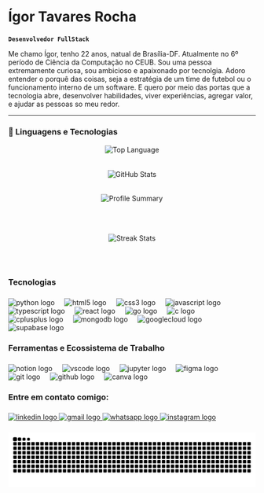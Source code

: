 #  Ígor Tavares Rocha

**`Desenvolvedor FullStack`**

Me chamo Ígor, tenho 22 anos, natual de Brasília-DF. Atualmente no 6º período de Ciência da Computação no CEUB. Sou uma pessoa extremamente curiosa, sou ambicioso e apaixonado por tecnolgia. Adoro entender o porquê das coisas, seja a estratégia de um time de futebol ou o funcionamento interno de um software. E quero por meio das portas que a tecnologia abre, desenvolver habilidades, viver experiências, agregar valor, e ajudar as pessoas so meu redor.

---
### 🤖 Linguagens e Tecnologias

<div align="center">
  <img
    height=165
    align="center"
    alt="Top Language"
    src="https://github-readme-stats.vercel.app/api/top-langs/?username=igorr0cha&layout=compact&font=Iosevka&langs_count=16&theme=tokyonight"
  />
  
  <br>
  <br>

  <img
    height=165
    align="center"
    alt="GitHub Stats"
    src="https://github-readme-stats.vercel.app/api/?username=igorr0cha&show_icons=true&count_private=true&rank_icon=github&theme=tokyonight&font=Iosevka"
  />
  <br>
  <br>

  <img
  align="center"
  alt="Profile Summary"
  src="http://github-profile-summary-cards.vercel.app/api/cards/profile-details?username=igorr0cha&theme=tokyonight"
/>

  <br><br>
  
  <img
    height=154
    align="center"
    alt="Streak Stats"
    src="https://github-readme-streak-stats.herokuapp.com?user=igorr0cha&theme=tokyonight&card_width=885"
  />

  <br>
  <br>

  
</div>

###

<h3 align="left">Tecnologias</h3>

###

<div align="left">
  <img src="https://cdn.jsdelivr.net/gh/devicons/devicon/icons/python/python-original.svg" height="40" alt="python logo"  />
  <img width="12" />
  <img src="https://cdn.jsdelivr.net/gh/devicons/devicon/icons/html5/html5-original.svg" height="40" alt="html5 logo"  />
  <img width="12" />
  <img src="https://cdn.jsdelivr.net/gh/devicons/devicon/icons/css3/css3-original.svg" height="40" alt="css3 logo"  />
  <img width="12" />
  <img src="https://cdn.jsdelivr.net/gh/devicons/devicon/icons/javascript/javascript-original.svg" height="40" alt="javascript logo"  />
  <img width="12" />
  <img src="https://cdn.jsdelivr.net/gh/devicons/devicon/icons/typescript/typescript-original.svg" height="40" alt="typescript logo"  />
  <img width="12" />
  <img src="https://cdn.jsdelivr.net/gh/devicons/devicon/icons/react/react-original.svg" height="40" alt="react logo"  />
  <img width="12" />
  <img src="https://cdn.jsdelivr.net/gh/devicons/devicon/icons/go/go-original.svg" height="40" alt="go logo"  />
  <img width="12" />
  <img src="https://cdn.jsdelivr.net/gh/devicons/devicon/icons/c/c-original.svg" height="40" alt="c logo"  />
  <img width="12" />
  <img src="https://cdn.jsdelivr.net/gh/devicons/devicon/icons/cplusplus/cplusplus-original.svg" height="40" alt="cplusplus logo"  />
  <img width="12" />
  <img src="https://cdn.jsdelivr.net/gh/devicons/devicon/icons/mongodb/mongodb-original.svg" height="40" alt="mongodb logo"  />
  <img width="12" />
  <img src="https://cdn.jsdelivr.net/gh/devicons/devicon/icons/googlecloud/googlecloud-original.svg" height="40" alt="googlecloud logo"  />
  <img width="12" />
  <img src="https://skillicons.dev/icons?i=supabase" height="40" alt="supabase logo"  />
</div>

###

<h3 align="left">Ferramentas e Ecossistema de Trabalho</h3>

###

<div align="left">
  <img src="https://cdn.jsdelivr.net/gh/devicons/devicon/icons/notion/notion-original.svg" height="40" alt="notion logo"  />
  <img width="12" />
  <img src="https://cdn.jsdelivr.net/gh/devicons/devicon/icons/vscode/vscode-original.svg" height="40" alt="vscode logo"  />
  <img width="12" />
  <img src="https://cdn.jsdelivr.net/gh/devicons/devicon/icons/jupyter/jupyter-original.svg" height="40" alt="jupyter logo"  />
  <img width="12" />
  <img src="https://cdn.jsdelivr.net/gh/devicons/devicon/icons/figma/figma-original.svg" height="40" alt="figma logo"  />
  <img width="12" />
  <img src="https://cdn.jsdelivr.net/gh/devicons/devicon/icons/git/git-original.svg" height="40" alt="git logo"  />
  <img width="12" />
  <img src="https://cdn.jsdelivr.net/gh/devicons/devicon/icons/github/github-original.svg" height="40" alt="github logo"  />
  <img width="12" />
  <img src="https://cdn.jsdelivr.net/gh/devicons/devicon/icons/canva/canva-original.svg" height="40" alt="canva logo"  />
</div>

###

<h3 align="left">Entre em contato comigo:</h3>

###

<div align="left">
  <a href="https://www.linkedin.com/in/igor-roch4/" target="_blank">
    <img src="https://raw.githubusercontent.com/maurodesouza/profile-readme-generator/master/src/assets/icons/social/linkedin/default.svg" width="52" height="40" alt="linkedin logo"  />
  </a>
  <a href="mailto:igort10rocha@gmail.com" target="_blank">
    <img src="https://raw.githubusercontent.com/maurodesouza/profile-readme-generator/master/src/assets/icons/social/gmail/default.svg" width="52" height="40" alt="gmail logo"  />
  </a>
  <a href="(61) 9 8435-9060" target="_blank">
    <img src="https://raw.githubusercontent.com/maurodesouza/profile-readme-generator/master/src/assets/icons/social/whatsapp/default.svg" width="52" height="40" alt="whatsapp logo"  />
  </a>
  <a href="(61) 9 8435-9060" target="_blank">
    <img src="https://raw.githubusercontent.com/maurodesouza/profile-readme-generator/master/src/assets/icons/social/instagram/default.svg" width="52" height="40" alt="instagram logo"  />
  </a>
</div>

###

<img src="https://raw.githubusercontent.com/igorr0cha/igorr0cha/output/snake.svg" alt="Snake animation" />

###
